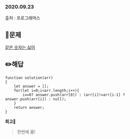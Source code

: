 ### 2020.09.23

출처 : 프로그래머스

## 📝문제

[같은 숫자는 싫어](https://programmers.co.kr/learn/courses/30/lessons/12906)

## ✏️해답

```
function solution(arr)
{
    let answer = [];
    for(let i=0;i<arr.length;i++){
        i==0? answer.push(arr[0]) : (arr[i]!=arr[i-1] ?answer.push(arr[i]) : null);
    }
    return answer;
}
```

**회고🧐**

> 한번에 품!